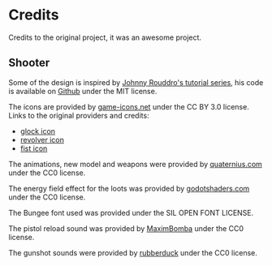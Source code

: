# Credits

Credits to the original project, it was an awesome project.

## Shooter

Some of the design is inspired by [Johnny Rouddro's tutorial series](https://www.youtube.com/watch?v=DPTsTr9Fi_Q&list=PLqbBeBobXe08DLRMDMyY2YXLx-Q4R9Ujl&index=1), his code is available on [Github](https://github.com/JohnnyRouddro/Godot_Third_Person_Shooter) under the MIT license.

The icons are provided by [game-icons.net](https://game-icons.net/) under the CC BY 3.0 license.
Links to the original providers and credits:
- [glock icon](https://game-icons.net/1x1/john-colburn/pistol-gun.html)
- [revolver icon](https://game-icons.net/1x1/skoll/revolver.html)
- [fist icon](https://game-icons.net/1x1/john-redman/rock.html)

The animations, new model and weapons were provided by [quaternius.com](https://quaternius.com/) under the CC0 license.

The energy field effect for the loots was provided by [godotshaders.com](https://godotshaders.com/shader/simple-energy-shield/) under the CC0 license.

The Bungee font used was provided under the SIL OPEN FONT LICENSE.

The pistol reload sound was provided by [MaximBomba](https://freesound.org/people/MaximBomba/sounds/432139/) under the CC0 license.

The gunshot sounds were provided by [rubberduck](https://opengameart.org/content/25-cc0-bang-firework-sfx) under the CC0 license.
